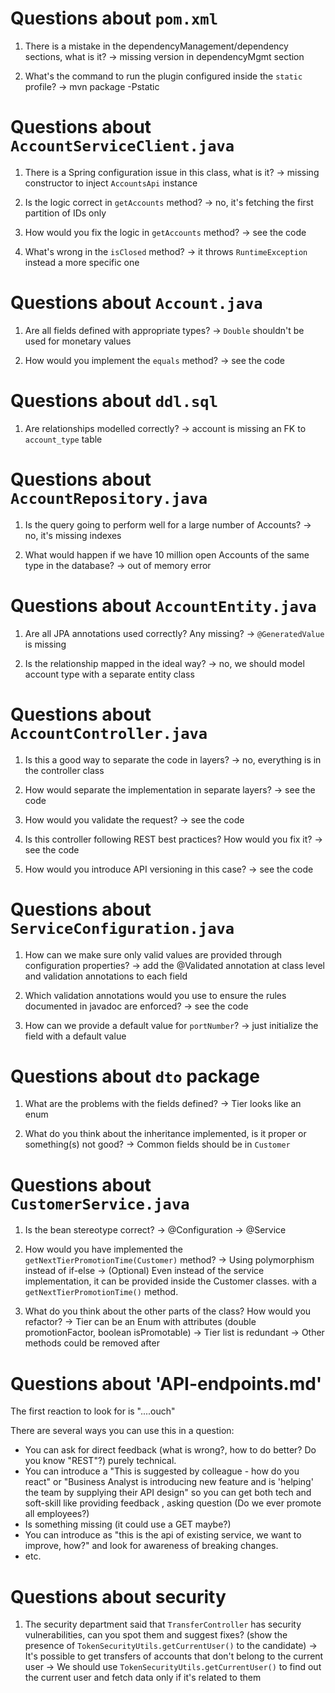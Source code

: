 # Questions about `pom.xml`
1. There is a mistake in the dependencyManagement/dependency sections, what is it?
    -> missing version in dependencyMgmt section

2. What's the command to run the plugin configured inside the `static` profile?
    -> mvn package -Pstatic

# Questions about `AccountServiceClient.java`
1. There is a Spring configuration issue in this class, what is it?
    -> missing constructor to inject `AccountsApi` instance

2. Is the logic correct in `getAccounts` method?
    -> no, it's fetching the first partition of IDs only

3. How would you fix the logic in `getAccounts` method?
    -> see the code

4. What's wrong in the `isClosed` method?
    -> it throws `RuntimeException` instead a more specific one

# Questions about `Account.java`
1. Are all fields defined with appropriate types?
    -> `Double` shouldn't be used for monetary values

2. How would you implement the `equals` method?
    -> see the code

# Questions about `ddl.sql`
1. Are relationships modelled correctly?
    -> account is missing an FK to `account_type` table

# Questions about `AccountRepository.java`
1. Is the query going to perform well for a large number of Accounts?
    -> no, it's missing indexes

2. What would happen if we have 10 million open Accounts of the same type in the database?
    -> out of memory error

# Questions about `AccountEntity.java`
1. Are all JPA annotations used correctly? Any missing?
    -> `@GeneratedValue` is missing
    
2. Is the relationship mapped in the ideal way?
    -> no, we should model account type with a separate entity class

# Questions about `AccountController.java`
1. Is this a good way to separate the code in layers?
    -> no, everything is in the controller class

2. How would separate the implementation in separate layers?
    -> see the code

3. How would you validate the request?
    -> see the code
    
4. Is this controller following REST best practices? How would you fix it?
    -> see the code
    
5. How would you introduce API versioning in this case?
    -> see the code

# Questions about `ServiceConfiguration.java`
1. How can we make sure only valid values are provided through configuration properties?
    -> add the @Validated annotation at class level and validation annotations to each field

2. Which validation annotations would you use to ensure the rules documented in javadoc are enforced?
    -> see the code

3. How can we provide a default value for `portNumber`?
    -> just initialize the field with a default value

# Questions about `dto` package
1. What are the problems with the fields defined?
    -> Tier looks like an enum

2. What do you think about the inheritance implemented, is it proper or something(s) not good?
    -> Common fields should be in `Customer`

# Questions about `CustomerService.java`
1. Is the bean stereotype correct?
    -> @Configuration -> @Service

2. How would you have implemented the `getNextTierPromotionTime(Customer)` method?
    -> Using polymorphism instead of if-else
    -> (Optional) Even instead of the service implementation, it can be provided inside the Customer classes.
        with a `getNextTierPromotionTime()` method.

3. What do you think about the other parts of the class? How would you refactor?
    -> Tier can be an Enum with attributes (double promotionFactor, boolean isPromotable)
    -> Tier list is redundant
    -> Other methods could be removed after
    
# Questions about 'API-endpoints.md'
The first reaction to look for is "....ouch"

There are several ways you can use this in a question:
* You can ask for direct feedback (what is wrong?, how to do better? Do you know "REST"?) purely technical.
* You can introduce a "This is suggested by colleague - how do you react" or "Business Analyst is introducing new feature and is 'helping' the team by supplying their API design" so you can get both tech and soft-skill like providing feedback , asking question (Do we ever promote all employees?)
* Is something missing (it could use a GET maybe?)
* You can introduce as "this is the api of existing service, we want to improve, how?" and look for awareness of breaking changes.
* etc.

# Questions about security
1. The security department said that `TransferController` has security vulnerabilities, can you spot them and 
suggest fixes? (show the presence of `TokenSecurityUtils.getCurrentUser()` to the candidate)
    -> It's possible to get transfers of accounts that don't belong to the current user
    -> We should use `TokenSecurityUtils.getCurrentUser()` to find out the current user and fetch data only if it's
       related to them
